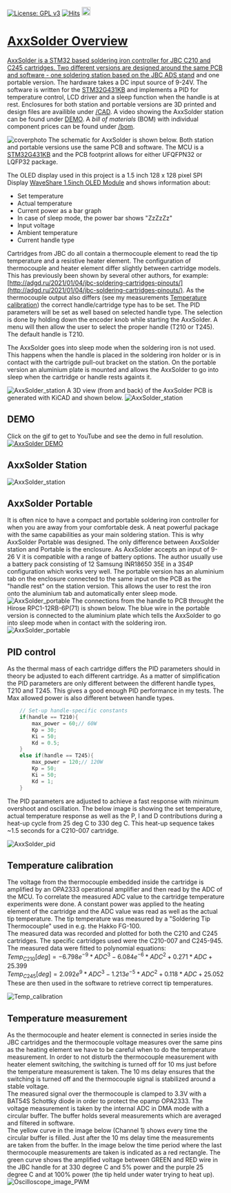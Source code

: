 [![License: GPL v3](https://img.shields.io/badge/License-GPLv3-blue.svg)](https://www.gnu.org/licenses/gpl-3.0)
[![Hits](https://hits.seeyoufarm.com/api/count/incr/badge.svg?url=https%3A%2F%2Fgithub.com%2FAxxAxx%2FAxxSolder&count_bg=%2379C83D&title_bg=%23555555&icon=&icon_color=%23E7E7E7&title=hits&edge_flat=false)](https://hits.seeyoufarm.com)
<a href='https://ko-fi.com/axxaxx' target='_blank'><img height='35' style='border:0px;height:20px;' src='https://github.com/AxxAxx/kofi-button/blob/main/Ko-fi_Buy-me-a-coffee_button.png?raw=true' border='0' alt='Donate' />

# AxxSolder Overview
AxxSolder is a STM32 based soldering iron controller for JBC C210 and C245 cartridges. 
Two different versions are designed around the same PCB and software - one soldering station based on the [JBC ADS stand](https://www.jbctools.com/ad-sf-stand-for-t210-t245-handles-product-2018.html) and one portable version. The hardware takes a DC input source of 9-24V.  The software is written for the [STM32G431KB](https://www.st.com/en/microcontrollers-microprocessors/stm32g431kb.html) and implements a PID for temperature control, LCD driver and a sleep function when the handle is at rest. Enclosures for both station and portable versions are 3D printed and design files are availible under [/CAD](https://github.com/AxxAxx/AxxSolder/tree/main/CAD). A video showing the AxxSolder station can be found under [DEMO](#demo). A *bill of materials* (BOM) with individual component prices can be found under [/bom](https://github.com/AxxAxx/AxxSolder/tree/main/PCB/AxxSolder/bom).  

![coverphoto](./photos/AxxSolder_cover.jpg)
The schematic for AxxSolder is shown below. Both station and portable versions use the same PCB and software. The MCU is a [STM32G431KB](https://www.st.com/en/microcontrollers-microprocessors/stm32g431kb.html) and the PCB footprint allows for either UFQFPN32 or LQFP32 package. 

The OLED display used in this project is a 1.5 inch 128 x 128 pixel SPI Display [WaveShare 1.5inch OLED Module](https://www.waveshare.com/wiki/1.5inch_OLED_Module) and shows information about:
* Set temperature
* Actual temperature
* Current power as a bar graph
* In case of sleep mode, the power bar shows "ZzZzZz"
* Input voltage
* Ambient temperature
* Current handle type

Cartridges from JBC do all contain a thermocouple element to read the tip temperature and a resistive heater element. The configuration of thermocouple and heater element differ slightly between cartridge models. This has previously been shown by several other authors, for example: [http://adgd.ru/2021/01/04/jbc-soldering-cartridges-pinouts/](http://adgd.ru/2021/01/04/jbc-soldering-cartridges-pinouts/). As the thermocouple output also differs (see my measurements [Temperature calibration](#temperature-calibration)) the correct handle/cartridge type has to be set. The PID parameters will be set as well based on selected handle type. The selection is done by holding down the encoder knob while starting the AxxSolder. A menu will then allow the user to select the proper handle (T210 or T245). The default handle is T210.

The AxxSolder goes into sleep mode when the soldering iron is not used. This happens when the handle is placed in the soldering iron holder or is in contact with the cartrigde pull-out bracket on the station. On the portable version an aluminium plate is mounted and allows the AxxSolder to go into sleep when the cartridge or handle rests againts it.

![AxxSolder_station](./photos/AxxSolder_Schematic.png)
A 3D view (from and back) of the AxxSolder PCB is generated with KiCAD and shown below. 
![AxxSolder_station](./photos/PCB_3D.jpg)
## DEMO
Click on the gif to get to YouTube and see the demo in full resolution.  
[![AxxSolder DEMO](./photos/AxxSolder_DEMO.gif)](https://www.youtube.com/watch?v=-3MtJyTwZFQ)
## AxxSolder Station
![AxxSolder_station](./photos/AxxSolder_station.jpg)
## AxxSolder Portable
It is often nice to have a compact and portable soldering iron controller for when you are away from your comfortable desk. A neat powerful package with the same capabilities as your main soldering station. This is why AxxSolder Portable was designed. The only difference between AxxSolder station and Portable is the enclosure. As AxxSolder accepts an input of 9-26 V it is compatible with a range of battery options. The author usually use a battery pack consisting of 12 Samsung INR18650 35E in a 3S4P configuration which works very well. The portable version has an aluminium tab on the enclosure connected to the same input on the PCB as the "handle rest" on the station version. This allows the user to rest the iron onto the aluminium tab and automatically enter sleep mode.   
![AxxSolder_portable](./photos/AxxSolder_portable.jpg)
The connections from the handle to PCB throught the Hirose RPC1-12RB-6P(71) is shown below. The blue wire in the portable version is connected to the aluminium plate which tells the AxxSolder to go into sleep mode when in contact with the soldering iron.
![AxxSolder_portable](./photos/Portable_connections.jpg)
## PID control
As the thermal mass of each cartridge differs the PID parameters should in theory be adjusted to each different cartridge. As a matter of simplification the PID parameters are only different between the different handle types, T210 and T245. This gives a good enough PID performance in my tests. The Max allowed power is also different between handle types.
```c
    // Set-up handle-specific constants
    if(handle == T210){
        max_power = 60;// 60W
        Kp = 30;
        Ki = 50;
        Kd = 0.5;
    }
    else if(handle == T245){
        max_power = 120;// 120W
        Kp = 50;
        Ki = 50;
        Kd = 1;
    }
```
The PID parameters are adjusted to achieve a fast response with minimum overshoot and oscillation. The below image is showing the set temperature, actual temperature response as well as the P, I and D contributions during a heat-up cycle from 25 deg C to 330 deg C. This heat-up sequence takes ~1.5 seconds for a C210-007 cartridge.  

 ![AxxSolder_pid](./photos/PID_TUNING.png)
## Temperature calibration
The voltage from the thermocouple embedded inside the cartridge is amplified by an OPA2333 operational amplifier and then read by the ADC of the MCU. To correlate the measured ADC value to the cartridge temperature experiments were done. A constant power was applied to the heating element of the cartridge and the ADC value was read as well as the actual tip temperature. The tip temperature was measured by a "Soldering Tip Thermocouple" used in e.g. the Hakko FG-100.   
The measured data was recorded and plotted for both the C210 and C245 cartridges. The specific cartridges used were the C210-007 and C245-945. The measured data were fitted to polynomial equations:  
$Temp_{C210}[deg] =  -6.798e^{-9} * ADC^3 -6.084e^{-6} * ADC^2 + 0.271* ADC + 25.399$  
$Temp_{C245}[deg] = 2.092e^9 * ADC^3 -1.213e^{-5} * ADC^2 + 0.118* ADC + 25.052$  
These are then used in the software to retrieve correct tip temperatures.

![Temp_calibration](./photos/Temp_calibration_data.png)
## Temperature measurement
As the thermocouple and heater element is connected in series inside the JBC cartridges and the thermocouple voltage measures over the same pins as the heating element we have to be careful when to do the temperature measurement. In order to not disturb the thermocouple measurement with heater element switching, the switching is turned off for 10 ms just before the temperature measurement is taken. The 10 ms delay ensures that the switching is turned off and the thermocouple signal is stabilized around a stable voltage.  
The measured signal over the thermocouple is clamped to 3.3V with a BAT54S Schottky diode in order to protect the opamp OPA2333. The voltage measurement is taken by the internal ADC in DMA mode with a circular buffer. The buffer holds several measurements which are averaged and filtered in software.  
The yellow curve in the image below (Channel 1) shows every time the circular buffer is filled. Just after the 10 ms delay time the measurements are taken from the buffer. In the image below the time period where the last thermocouple measurements are taken is indicated as a red rectangle. The green curve shows the amplified voltage between GREEN and RED wire in the JBC handle for at 330 degree C and 5% power and the purple 25 degree C and at 100% power (the tip held under water trying to heat up).
![Oscilloscope_image_PWM](./photos/Temp_sensing_oscilloscope.png)


